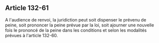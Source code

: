 Article 132-61
----
A l'audience de renvoi, la juridiction peut soit dispenser le prévenu de peine,
soit prononcer la peine prévue par la loi, soit ajourner une nouvelle fois le
prononcé de la peine dans les conditions et selon les modalités prévues à
l'article 132-60.
